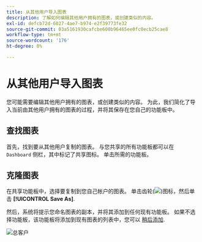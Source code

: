 ```yaml
---
title: 从其他用户导入图表
description: 了解如何编辑其他用户拥有的图表，或创建类似的内容。
exl-id: defcb72d-6027-4ae7-b974-e2f39773fe32
source-git-commit: 03a5161930cafcbe600b96465ee0fc0ecb25cae8
workflow-type: tm+mt
source-wordcount: '176'
ht-degree: 0%

---
```


# 从其他用户导入图表

您可能需要编辑其他用户拥有的图表，或创建类似的内容。 为此，我们简化了导入当前由其他用户拥有的图表的过程，并将其保存在您自己的功能板中。

## 查找图表

首先，找到要从其他用户复制的图表。 与您共享的所有功能板都可以在 `Dashboard` 侧栏，其中标记了共享图标。 单击所需的功能板。

## 克隆图表

在共享功能板中，选择要复制到您自己帐户的图表。 单击齿轮(![](../../assets/gear-icon.png))图标，然后单击 **[!UICONTROL Save As]**.

然后，系统将提示您命名图表的副本，并将其添加到任何现有功能板。 如果不选择功能板，该功能板将添加到现有图表的列表中，您可以 [稍后添加](../../data-user/dashboards/add-charts-dashboard.md).

![总客户](../../assets/total-customers.png)
